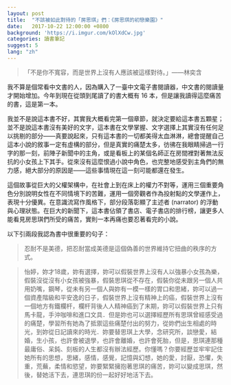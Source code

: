 ```yaml
---
layout: post
title:  "不該被如此對待的「房思琪」們：《房思琪的初戀樂園》"
date:   2017-10-22 12:00:00 +0800
background: 'https://i.imgur.com/kOlXdCw.jpg'
categories: 讀書筆記
suggest: 5
lang: "zh"
---
```


> 「不是你不寬容，而是世界上沒有人應該被這樣對待。」——林奕含

我不算是個常看中文書的人，因為購入了一臺中文電子書閱讀器，中文書的閱讀量才開始增加。今年到現在從頭到尾讀了的書大概有 16 本，但是讓我讀得這麼痛苦的書，這是第一本。

我並不是說這本書不好，其實我大概看完第一個章節，就決定要給這本書五顆星；並不是說這本書沒有美好的文字，這本書在文學掌握、文字選擇上其實沒有任何足以挑剔的部分——真要說起來，只有這本書的一切都美得太血淋淋，總會提醒自己這本小說的敘事一定有虛構的部分，但是真實的痛楚太多，彷彿在我眼睛掃過一行字的那一刻，前陣子新聞中的主角，或是看板上的某個名師正在房間裡對著無法反抗的小女孩上下其手。從來沒有這麼恨過小說中角色，也完整地感受到主角們的無力感，絕大部分的原因是——這些事情現在這一刻可能都還在發生。

這個故事從巨大的父權架構中，在社會上到在床上的權力不對等，運用三個重要角色分別說明女性在不同情境下的苦難，運用一個旁觀者作為投射點的文學運作上，表現十分優異。在意識流寫作風格下，部分段落彰顯了主述者 (narrator) 的浮動與心理狀態。在巨大的新聞下，這本書佔領了書店、電子書店的排行榜，讓更多人能看見房思琪們所受的痛苦，實則一本再痛也要忍著看完的小說。

以下引兩段我認為書中很重要的句子：

> 忍耐不是美德，把忍耐當成美德是這個偽善的世界維持它扭曲的秩序的方式。

> 怡婷，妳才18歲，妳有選擇，妳可以假裝世界上沒有人以強暴小女孩為樂，假裝沒從沒有小女孩被強暴，假裝思琪從不存在，假裝你從未跟另一個人共用奶嘴，鋼琴，從未有另一個人與妳有一模一樣的胃口和思緒，妳可以過一個資產階級和平安逸的日子，假裝世界上沒有精神上的癌，假裝世界上沒有一個地方有鐵欄杆，欄杆背後人人精神癌到了末期，妳可以假裝世界上只有馬卡龍，手沖咖啡和進口文具．但是妳也可以選擇經歷所有思琪曾經感受過的痛楚，學習所有她為了抵禦這些痛楚付出的努力，從妳們出生相處的時光，到妳從日記讀來的時光．妳要替思琪上大學，念研究所，談戀愛，結婚，生小孩，也許會被退學，也許會離婚，也許會死胎，但是，思琪連那種最庸俗、呆鈍、刻板的人生都沒有辦法經歷。你懂嗎？你要經歷並牢牢記住她所有的思想，思緒，感情，感覺，記憶與幻想，她的愛，討厭，恐懼，失重，荒蕪，柔情和慾望，妳要緊緊擁抱著思琪的痛苦，妳可以變成思琪，然後，替她活下去，連思琪的份一起好好地活下去。
